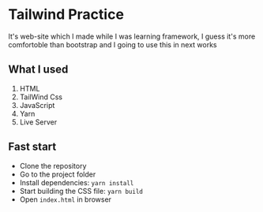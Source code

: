 # Tailwind Practice
 
It's web-site which I made while I was learning framework, I guess it's more comfortoble than bootstrap and I going to use this in next works

## What I used
1. HTML
2. TailWind Css
3. JavaScript
4. Yarn
5. Live Server


## Fast start
- Clone the repository
- Go to the project folder
- Install dependencies: `yarn install`
- Start building the CSS file: `yarn build`
- Open `index.html` in browser
